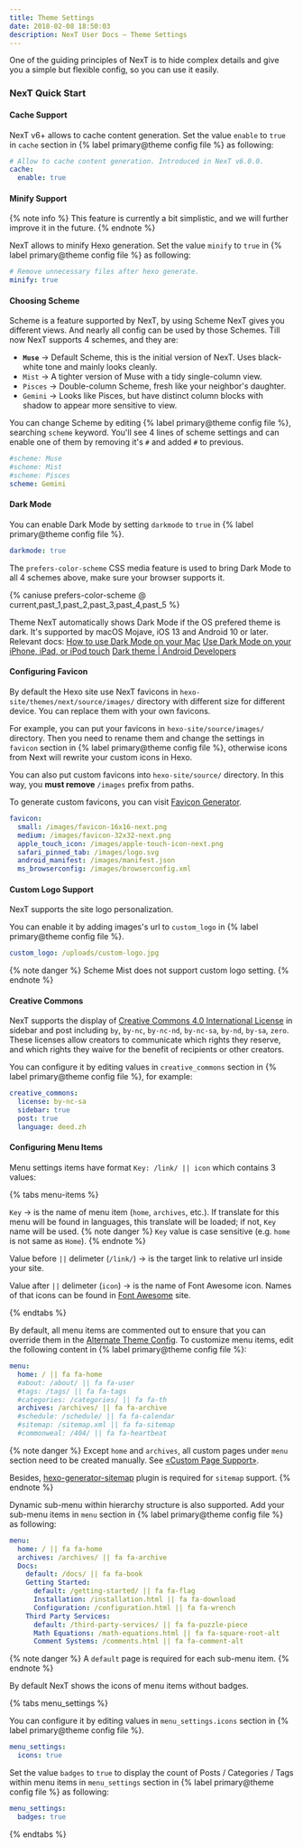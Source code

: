 ```yaml
---
title: Theme Settings
date: 2018-02-08 18:50:03
description: NexT User Docs – Theme Settings
---
```


One of the guiding principles of NexT is to hide complex details and give you a simple but flexible config, so you can use it easily.

### NexT Quick Start

#### Cache Support

NexT v6+ allows to cache content generation. Set the value `enable` to `true` in `cache` section in {% label primary@theme config file %} as following:

```yml next/_config.yml
# Allow to cache content generation. Introduced in NexT v6.0.0.
cache:
  enable: true
```

#### Minify Support

{% note info %}
This feature is currently a bit simplistic, and we will further improve it in the future.
{% endnote %}

NexT allows to minify Hexo generation. Set the value `minify` to `true` in {% label primary@theme config file %} as following:

```yml next/_config.yml
# Remove unnecessary files after hexo generate.
minify: true
```

#### Choosing Scheme

Scheme is a feature supported by NexT, by using Scheme NexT gives you different views. And nearly all config can be used by those Schemes. Till now NexT supports 4 schemes, and they are:

* **`Muse`** → Default Scheme, this is the initial version of NexT. Uses black-white tone and mainly looks cleanly.
* `Mist` → A tighter version of Muse with a tidy single-column view.
* `Pisces` → Double-column Scheme, fresh like your neighbor's daughter.
* `Gemini` → Looks like Pisces, but have distinct column blocks with shadow to appear more sensitive to view.

You can change Scheme by editing {% label primary@theme config file %}, searching `scheme` keyword. You'll see 4 lines of scheme settings and can enable one of them by removing it's `#` and added `#` to previous.

```yml next/_config.yml
#scheme: Muse
#scheme: Mist
#scheme: Pisces
scheme: Gemini
```

#### Dark Mode

You can enable Dark Mode by setting `darkmode` to `true` in {% label primary@theme config file %}.

```yml next/_config.yml
darkmode: true
```

The `prefers-color-scheme` CSS media feature is used to bring Dark Mode to all 4 schemes above, make sure your browser supports it.

{% caniuse prefers-color-scheme @ current,past_1,past_2,past_3,past_4,past_5 %}

Theme NexT automatically shows Dark Mode if the OS prefered theme is dark. It's supported by macOS Mojave, iOS 13 and Android 10 or later. Relevant docs:
[How to use Dark Mode on your Mac](https://support.apple.com/en-us/HT208976)
[Use Dark Mode on your iPhone, iPad, or iPod touch](https://support.apple.com/en-us/HT210332)
[Dark theme | Android Developers](https://developer.android.com/guide/topics/ui/look-and-feel/darktheme)

#### Configuring Favicon

By default the Hexo site use NexT favicons in `hexo-site/themes/next/source/images/` directory with different size for different device. You can replace them with your own favicons.

For example, you can put your favicons in `hexo-site/source/images/` directory. Then you need to rename them and change the settings in `favicon` section in {% label primary@theme config file %}, otherwise icons from Next will rewrite your custom icons in Hexo.

You can also put custom favicons into `hexo-site/source/` directory. In this way, you **must remove** `/images` prefix from paths.

To generate custom favicons, you can visit [Favicon Generator](https://realfavicongenerator.net).

```yml hexo/_config.yml
favicon:
  small: /images/favicon-16x16-next.png
  medium: /images/favicon-32x32-next.png
  apple_touch_icon: /images/apple-touch-icon-next.png
  safari_pinned_tab: /images/logo.svg
  android_manifest: /images/manifest.json
  ms_browserconfig: /images/browserconfig.xml
```

#### Custom Logo Support

NexT supports the site logo personalization.

You can enable it by adding images's url to `custom_logo` in {% label primary@theme config file %}.

```yml next/_config.yml
custom_logo: /uploads/custom-logo.jpg
```

{% note danger %}
Scheme Mist does not support custom logo setting.
{% endnote %}

#### Creative Commons

NexT supports the display of [Creative Commons 4.0 International License](https://creativecommons.org/) in sidebar and post including `by`, `by-nc`, `by-nc-nd`, `by-nc-sa`, `by-nd`, `by-sa`, `zero`. These licenses allow creators to communicate which rights they reserve, and which rights they waive for the benefit of recipients or other creators.

You can configure it by editing values in `creative_commons` section in {% label primary@theme config file %}, for example:

```yml next/_config.yml
creative_commons:
  license: by-nc-sa
  sidebar: true
  post: true
  language: deed.zh
```

#### Configuring Menu Items

Menu settings items have format `Key: /link/ || icon` which contains 3 values:

{% tabs menu-items %}
<!-- tab <code>Key</code> -->
`Key` → is the name of menu item (`home`, `archives`, etc.).
If translate for this menu will be found in languages, this translate will be loaded; if not, `Key` name will be used.
{% note danger %}
`Key` value is case sensitive (e.g. `home` is not same as `Home`).
{% endnote %}
<!-- endtab -->

<!-- tab <code>link</code> -->
Value before `||` delimeter (`/link/`) → is the target link to relative url inside your site.
<!-- endtab -->

<!-- tab <code>icon</code> -->
Value after `||` delimeter (`icon`) → is the name of Font Awesome icon.
Names of that icons can be found in [Font Awesome](https://fontawesome.com) site.
<!-- endtab -->
{% endtabs %}

By default, all menu items are commented out to ensure that you can override them in the [Alternate Theme Config](/docs/getting-started/configuration.html).
To customize menu items, edit the following content in {% label primary@theme config file %}:

```yml next/_config.yml
menu:
  home: / || fa fa-home
  #about: /about/ || fa fa-user
  #tags: /tags/ || fa fa-tags
  #categories: /categories/ || fa fa-th
  archives: /archives/ || fa fa-archive
  #schedule: /schedule/ || fa fa-calendar
  #sitemap: /sitemap.xml || fa fa-sitemap
  #commonweal: /404/ || fa fa-heartbeat
```

{% note danger %}
Except `home` and `archives`, all custom pages under `menu` section need to be created manually. See [«Custom Page Support»](/docs/theme-settings/custom-pages.html).

Besides, [hexo-generator-sitemap](https://github.com/hexojs/hexo-generator-sitemap) plugin is required for `sitemap` support.
{% endnote %}

Dynamic sub-menu within hierarchy structure is also supported. Add your sub-menu items in `menu` section in {% label primary@theme config file %} as following:

```yml next/_config.yml
menu:
  home: / || fa fa-home
  archives: /archives/ || fa fa-archive
  Docs:
    default: /docs/ || fa fa-book
    Getting Started:
      default: /getting-started/ || fa fa-flag
      Installation: /installation.html || fa fa-download
      Configuration: /configuration.html || fa fa-wrench
    Third Party Services:
      default: /third-party-services/ || fa fa-puzzle-piece
      Math Equations: /math-equations.html || fa fa-square-root-alt
      Comment Systems: /comments.html || fa fa-comment-alt
```

{% note danger %}
A `default` page is required for each sub-menu item.
{% endnote %}

By default NexT shows the icons of menu items without badges.

{% tabs menu_settings %}
<!-- tab <code>icons</code> -->
You can configure it by editing values in `menu_settings.icons` section in {% label primary@theme config file %}.

```yml next/_config.yml
menu_settings:
  icons: true
```
<!-- endtab -->

<!-- tab <code>badges</code> -->
Set the value `badges` to `true` to display the count of Posts / Categories / Tags within menu items in `menu_settings` section in {% label primary@theme config file %} as following:

```yml next/_config.yml
menu_settings:
  badges: true
```
<!-- endtab -->

{% endtabs %}
